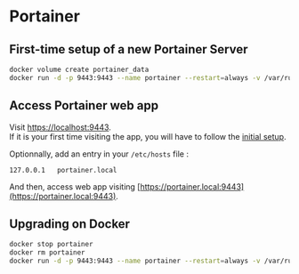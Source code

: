 # Portainer
## First-time setup of a new Portainer Server
```bash
docker volume create portainer_data
docker run -d -p 9443:9443 --name portainer --restart=always -v /var/run/docker.sock:/var/run/docker.sock -v portainer_data:/data portainer/portainer-ce:latest
```

## Access Portainer web app
Visit [https://localhost:9443](https://localhost:9443).  
If it is your first time visiting the app, you will have to follow the [initial setup](https://docs.portainer.io/start/install/server/setup).

Optionnally, add an entry in your `/etc/hosts` file : 
```title="/etc/hosts"
127.0.0.1	portainer.local
```

And then, access web app visiting [https://portainer.local:9443](https://portainer.local:9443).

## Upgrading on Docker
```bash
docker stop portainer
docker rm portainer
docker run -d -p 9443:9443 --name portainer --restart=always -v /var/run/docker.sock:/var/run/docker.sock -v portainer_data:/data portainer/portainer-ce:latest
```
